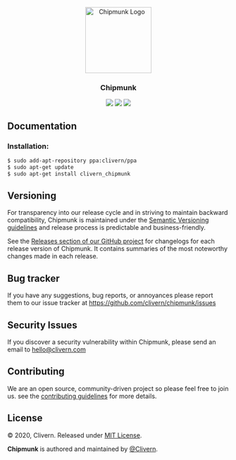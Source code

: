 <p align="center">
    <img alt="Chipmunk Logo" src="https://raw.githubusercontent.com/Clivern/Chipmunk/master/images/logo.png?v=1.0.0" height="150" />
    <h3 align="center">Chipmunk</h3>
    <p align="center">
        <a href="https://travis-ci.org/Clivern/Chipmunk"><img src="https://travis-ci.org/Clivern/Chipmunk.svg?branch=master"></a>
        <a href="https://github.com/Clivern/Chipmunk/releases"><img src="https://img.shields.io/badge/Version-1.0.0-red.svg"></a>
        <a href="https://github.com/Clivern/Chipmunk/blob/master/LICENSE"><img src="https://img.shields.io/badge/LICENSE-MIT-orange.svg"></a>
    </p>
</p>


## Documentation

### Installation:

```zsh
$ sudo add-apt-repository ppa:clivern/ppa
$ sudo apt-get update
$ sudo apt-get install clivern_chipmunk
```


## Versioning

For transparency into our release cycle and in striving to maintain backward compatibility, Chipmunk is maintained under the [Semantic Versioning guidelines](https://semver.org/) and release process is predictable and business-friendly.

See the [Releases section of our GitHub project](https://github.com/clivern/chipmunk/releases) for changelogs for each release version of Chipmunk. It contains summaries of the most noteworthy changes made in each release.


## Bug tracker

If you have any suggestions, bug reports, or annoyances please report them to our issue tracker at https://github.com/clivern/chipmunk/issues


## Security Issues

If you discover a security vulnerability within Chipmunk, please send an email to [hello@clivern.com](mailto:hello@clivern.com)


## Contributing

We are an open source, community-driven project so please feel free to join us. see the [contributing guidelines](CONTRIBUTING.md) for more details.


## License

© 2020, Clivern. Released under [MIT License](https://opensource.org/licenses/mit-license.php).

**Chipmunk** is authored and maintained by [@Clivern](http://github.com/clivern).
